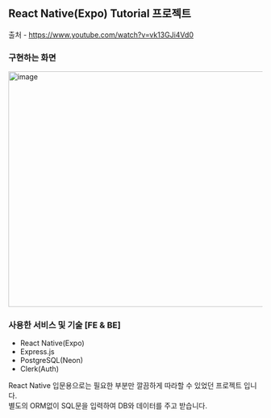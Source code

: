 ## React Native(Expo) Tutorial 프로젝트

출처 - https://www.youtube.com/watch?v=vk13GJi4Vd0

### 구현하는 화면
<img width="1317" height="466" alt="image" src="https://github.com/user-attachments/assets/9c27e43e-760f-4866-a657-beb41582547b" />

### 사용한 서비스 및 기술 [FE & BE]
- React Native(Expo)
- Express.js
- PostgreSQL(Neon)
- Clerk(Auth)

React Native 입문용으로는 필요한 부분만 깔끔하게 따라할 수 있었던 프로젝트 입니다.    
별도의 ORM없이 SQL문을 입력하여 DB와 데이터를 주고 받습니다.

